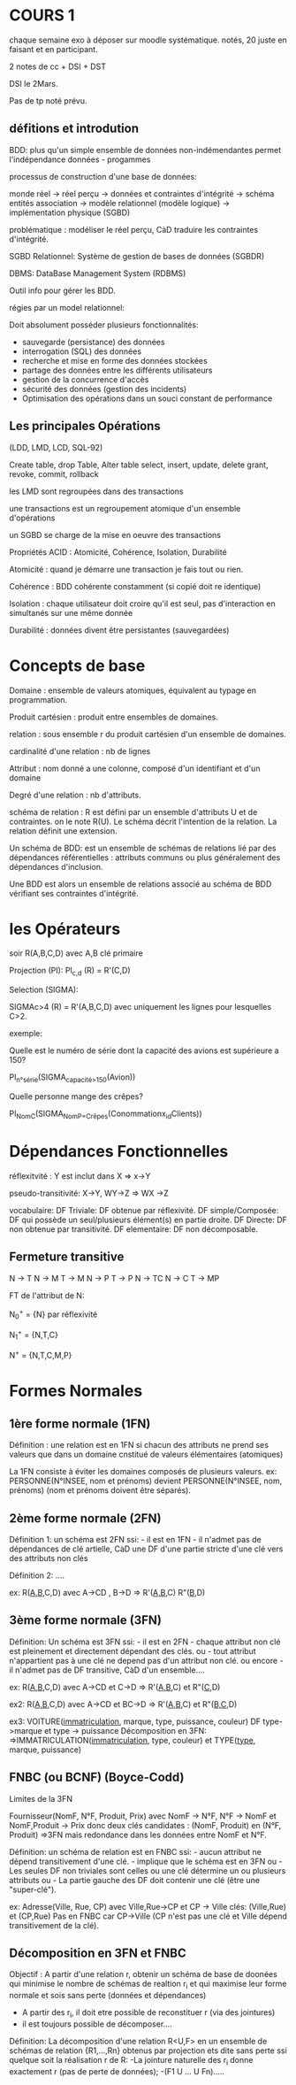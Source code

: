 # COURS 1


chaque semaine exo à déposer sur moodle systématique. notés, 20 juste en faisant et en participant.  

2 notes de cc + DSI + DST  

DSI le 2Mars.

Pas de tp noté prévu.

## défitions et introdution

BDD:
plus qu'un simple ensemble de données non-indémendantes
permet l'indépendance données - progammes

processus de construction d'une base de données:

monde réel -> réel perçu -> données et contraintes d'intégrité -> schéma entités association -> modèle relationnel (modèle  logique) -> implémentation physique (SGBD)

problématique : modéliser le réel perçu, CàD traduire les contraintes d'intégrité.

SGBD Relationnel: Système de gestion de bases de données (SGBDR)

DBMS: DataBase Management System (RDBMS)

Outil info pour gérer les BDD.

régies par un model relationnel:

Doit absolument posséder plusieurs fonctionnalités:
-   sauvegarde (persistance) des données
-   interrogation (SQL) des données
-   recherche et mise en forme des données stockées
-   partage des données entre les différents utilisateurs
-   gestion de la concurrence d'accès
-   sécurité des données (gestion des incidents)
-   Optimisation des opérations dans un souci constant de performance

## Les principales Opérations

(LDD, LMD, LCD, SQL-92)

Create table, drop Table, Alter table
select, insert, update, delete
grant, revoke, commit, rollback

les LMD sont regroupées dans des transactions

une transactions est un regroupement atomique d'un ensemble d'opérations

un SGBD se charge de la mise en oeuvre des transactions

Propriétés ACID : Atomicité, Cohérence, Isolation, Durabilité

Atomicité : quand je démarre une transaction je fais tout ou rien.

Cohérence : BDD cohérente constamment (si copié doit re identique)

Isolation : chaque utilisateur doit croire qu'il est seul, pas d'interaction en simultanés sur une même donnée

Durabilité : données divent être persistantes (sauvegardées)


# Concepts de base

Domaine : ensemble de valeurs atomiques, équivalent au typage en programmation.

Produit cartésien : produit entre ensembles de domaines.

relation : sous ensemble r du produit cartésien d'un ensemble de domaines.

cardinalité d'une relation : nb de lignes

Attribut : nom donné a une colonne, composé d'un identifiant et d'un domaine

Degré d'une relation : nb d'attributs.

schéma de relation : R est défini par un ensemble d'attributs U et de contraintes. on le note R(U).
                     Le schéma décrit l'intention de la relation.
                     La relation définit une extension.

Un schéma de BDD: est un ensemble de schémas de relations lié par des dépendances référentielles : attributs communs ou plus 
généralement des dépendances d'inclusion.

Une BDD est alors un ensemble de relations associé au schéma de BDD vérifiant ses contraintes d'intégrité.


# les Opérateurs
soir R(A,B,C,D) avec A,B clé primaire

Projection (PI): 
PI<sub>c,d</sub> (R) = R'(C,D)

Selection (SIGMA):

SIGMAc>4 (R) = R'(A,B,C,D) avec uniquement les lignes pour lesquelles C>2.

exemple:

Quelle est le numéro de série dont la capacité des avions est supérieure a 150?

PI<sub>n°série</sub>(SIGMA<sub>capacité>150</sub>(Avion))

Quelle personne mange des crêpes?

PI<sub>NomC</sub>(SIGMA<sub>NomP=Crêpes</sub>(Conommationx<sub>id</sub>Clients))


# Dépendances Fonctionnelles

réflexitvité : Y est inclut dans X => x->Y

pseudo-transitivité: X->Y, WY->Z => WX ->Z

vocabulaire: DF Triviale: DF obtenue par réflexivité.
             DF simple/Composée: DF qui possède un seul/plusieurs élément(s) en partie droite.
             DF Directe: DF non obtenue par transitivité.
             DF elementaire: DF non décomposable.

## Fermeture transitive

N -> T N -> M
T -> M N -> P
T -> P N -> TC
N -> C T -> MP

FT de l'attribut de N:

N<sub>0</sub><sup>+</sup> = {N} par réflexivité

N<sub>1</sub><sup>+</sup> = {N,T,C}

N<sup>+</sup> = {N,T,C,M,P}

# Formes Normales

## 1ère forme normale (1FN)

Définition : une relation est en 1FN si chacun des attributs ne prend ses valeurs que dans un domaine cnstitué de valeurs élémentaires (atomiques)

La 1FN consiste à éviter les domaines composés de plusieurs valeurs.
ex: PERSONNE(N°INSEE, nom et prénoms) devient PERSONNE(N°INSEE, nom, prénoms) (nom et prénoms doivent être séparés).

## 2ème forme normale (2FN)

Définition 1: un schéma est 2FN ssi:
    - il est en 1FN
    - il n'admet pas de dépendances de clé artielle, CàD une DF d'une partie stricte d'une clé vers des attributs non clés

Définition 2: ....

ex: R(<ins>A,B</ins>,C,D) avec A->CD , B->D
   => R'(<ins>A,B</ins>,C)  R"(<ins>B</ins>,D)

## 3ème forme normale (3FN)

Définition: Un schéma est 3FN ssi:
    - il est en 2FN
    - chaque attribut non clé est pleinement et directement dépendant des clés.
    ou
    - tout attribut n'appartient pas à une clé ne depend pas d'un attribut non clé.
    ou encore
    - il n'admet pas de DF transitive, CàD d'un ensemble....

ex: R(<ins>A,B</ins>,C,D) avec A->CD et C->D
    => R'(<ins>A,B</ins>,C) et R"(<ins>C</ins>,D)

ex2: R(<ins>A,B</ins>,C,D) avec A->CD et BC->D
    => R'(<ins>A,B</ins>,C) et R"(<ins>B,C</ins>,D)

ex3: VOITURE(<ins>immatriculation</ins>, marque, type, puissance, couleur) DF type->marque et type -> puissance
    Décomposition en 3FN:
    =>IMMATRICULATION(<ins>immatriculation</ins>, type, couleur) et TYPE(<ins>type</ins>, marque, puissance)

## FNBC (ou BCNF) (Boyce-Codd)

Limites de la 3FN

Fournisseur(NomF, N°F, Produit, Prix) avec NomF -> N°F, N°F -> NomF et NomF,Produit -> Prix
donc deux clés candidates : (NomF, Produit) en (N°F, Produit)
=>3FN mais redondance dans les données entre NomF et N°F.

Définition: un schéma de relation est en FNBC ssi:
    - aucun attribut ne dépend transitivement d'une clé.
    - implique que le schéma est en 3FN
    ou
    - Les seules DF non triviales sont celles ou une clé détermine un ou plusieurs attributs
    ou
    - La partie gauche des DF doit contenir une clé (être une "super-clé").

ex:
Adresse(Ville, Rue, CP) avec Ville,Rue->CP et CP -> Ville
clés: (Ville,Rue) et (CP,Rue)
Pas en FNBC car CP->Ville (CP n'est pas une clé et Ville dépend transitivement de la clé).

## Décomposition en 3FN et FNBC

Objectif : A partir d'une relation r, obtenir un schéma de base de doonées qui minimise le nombre de schémas de realtion r<sub>i</sub> et qui maximise leur forme normale et sois sans perte (données et dépendances)

- A partir des r<sub>i</sub>, il doit etre possible de reconstituer r (via des jointures)
- il est toujours possible de décomposer....

Définition: La décomposition d'une relation R<U,F> en un ensemble de schémas de relation {R1,...,Rn} obtenus par projection ets dite sans perte ssi quelque soit la réalisation r de R:
    -La jointure naturelle des r<sub>i</sub> donne exactement r (pas de perte de données);
    -(F1 U ... U Fn).....

